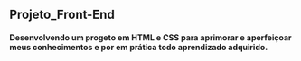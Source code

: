 ## Projeto_Front-End

#### Desenvolvendo um progeto em HTML e CSS para aprimorar e aperfeiçoar meus conhecimentos e por em prática todo aprendizado adquirido.
